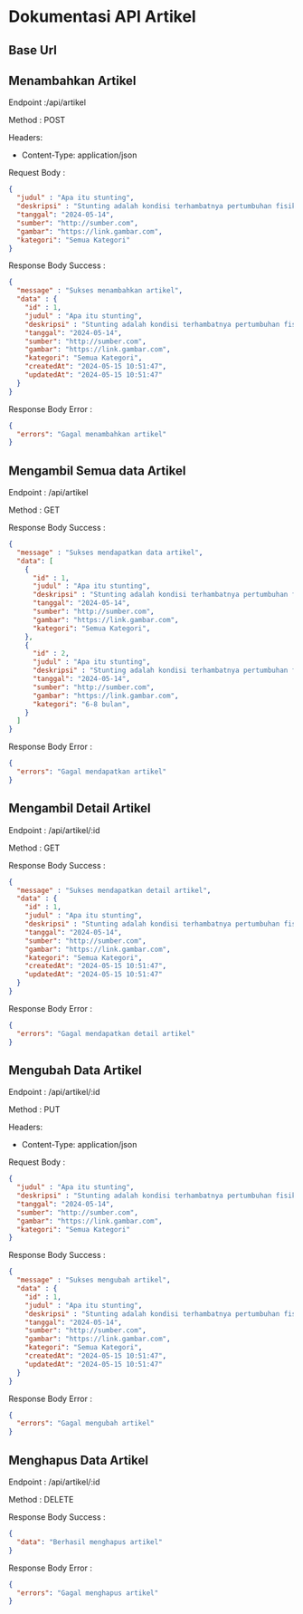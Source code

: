 # Dokumentasi API Artikel

## Base Url


## Menambahkan Artikel

Endpoint :/api/artikel

Method : POST 

Headers:

- Content-Type: application/json

Request Body :

```json
{
  "judul" : "Apa itu stunting",
  "deskripsi" : "Stunting adalah kondisi terhambatnya pertumbuhan fisik dan perkembangan otak pada anak-anak, biasanya disebabkan oleh kurangnya asupan gizi yang memadai dan infeksi pada masa awal kehidupan",
  "tanggal": "2024-05-14",
  "sumber": "http://sumber.com",
  "gambar": "https://link.gambar.com",
  "kategori": "Semua Kategori"
}
```

Response Body Success :

```json
{
  "message" : "Sukses menambahkan artikel",
  "data" : {
    "id" : 1,
    "judul" : "Apa itu stunting",
    "deskripsi" : "Stunting adalah kondisi terhambatnya pertumbuhan fisik dan perkembangan otak pada anak-anak, biasanya disebabkan oleh kurangnya asupan gizi yang memadai dan infeksi pada masa awal kehidupan",
    "tanggal": "2024-05-14",
    "sumber": "http://sumber.com",
    "gambar": "https://link.gambar.com",
    "kategori": "Semua Kategori",
    "createdAt": "2024-05-15 10:51:47",
    "updatedAt": "2024-05-15 10:51:47"
  }
}
```

Response Body Error :

```json
{
  "errors": "Gagal menambahkan artikel"
}
```

## Mengambil Semua data Artikel

Endpoint : /api/artikel

Method : GET

Response Body Success :

```json
{
  "message" : "Sukses mendapatkan data artikel",
  "data": [
    {
      "id" : 1,
      "judul" : "Apa itu stunting",
      "deskripsi" : "Stunting adalah kondisi terhambatnya pertumbuhan fisik dan perkembangan otak pada anak-anak, biasanya disebabkan oleh kurangnya asupan gizi yang memadai dan infeksi pada masa awal kehidupan",
      "tanggal": "2024-05-14",
      "sumber": "http://sumber.com",
      "gambar": "https://link.gambar.com",
      "kategori": "Semua Kategori",
    },
    {
      "id" : 2,
      "judul" : "Apa itu stunting",
      "deskripsi" : "Stunting adalah kondisi terhambatnya pertumbuhan fisik dan perkembangan otak pada anak-anak, biasanya disebabkan oleh kurangnya asupan gizi yang memadai dan infeksi pada masa awal kehidupan",
      "tanggal": "2024-05-14",
      "sumber": "http://sumber.com",
      "gambar": "https://link.gambar.com",
      "kategori": "6-8 bulan",
    }
  ]
}
```

Response Body Error :

```json
{
  "errors": "Gagal mendapatkan artikel"
}
```

## Mengambil Detail Artikel

Endpoint : /api/artikel/:id

Method : GET

Response Body Success :

```json
{
  "message" : "Sukses mendapatkan detail artikel",
  "data" : {
    "id" : 1,
    "judul" : "Apa itu stunting",
    "deskripsi" : "Stunting adalah kondisi terhambatnya pertumbuhan fisik dan perkembangan otak pada anak-anak, biasanya disebabkan oleh kurangnya asupan gizi yang memadai dan infeksi pada masa awal kehidupan",
    "tanggal": "2024-05-14",
    "sumber": "http://sumber.com",
    "gambar": "https://link.gambar.com",
    "kategori": "Semua Kategori",
    "createdAt": "2024-05-15 10:51:47",
    "updatedAt": "2024-05-15 10:51:47"
  }
}
```

Response Body Error :

```json
{
  "errors": "Gagal mendapatkan detail artikel"
}
```


## Mengubah Data Artikel

Endpoint : /api/artikel/:id

Method : PUT

Headers:

- Content-Type: application/json

Request Body :

```json
{
  "judul" : "Apa itu stunting",
  "deskripsi" : "Stunting adalah kondisi terhambatnya pertumbuhan fisik dan perkembangan otak pada anak-anak, biasanya disebabkan oleh kurangnya asupan gizi yang memadai dan infeksi pada masa awal kehidupan",
  "tanggal": "2024-05-14",
  "sumber": "http://sumber.com",
  "gambar": "https://link.gambar.com",
  "kategori": "Semua Kategori"
}
```

Response Body Success :

```json
{
  "message" : "Sukses mengubah artikel",
  "data" : {
    "id" : 1,
    "judul" : "Apa itu stunting",
    "deskripsi" : "Stunting adalah kondisi terhambatnya pertumbuhan fisik dan perkembangan otak pada anak-anak, biasanya disebabkan oleh kurangnya asupan gizi yang memadai dan infeksi pada masa awal kehidupan",
    "tanggal": "2024-05-14",
    "sumber": "http://sumber.com",
    "gambar": "https://link.gambar.com",
    "kategori": "Semua Kategori",
    "createdAt": "2024-05-15 10:51:47",
    "updatedAt": "2024-05-15 10:51:47"
  }
}
```

Response Body Error :

```json
{
  "errors": "Gagal mengubah artikel"
}
```


## Menghapus Data Artikel

Endpoint : /api/artikel/:id

Method : DELETE

Response Body Success :

```json
{
  "data": "Berhasil menghapus artikel"
}
```

Response Body Error :

```json
{
  "errors": "Gagal menghapus artikel"
}
```
